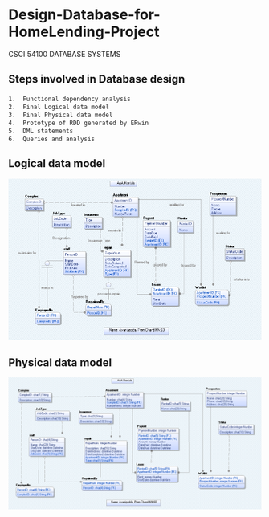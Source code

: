 # Design-Database-for-HomeLending-Project
CSCI 54100 DATABASE SYSTEMS

## Steps involved in Database design

```
1.	Functional dependency analysis
2.	Final Logical data model
3.	Final Physical data model
4.	Prototype of RDD generated by ERwin
5.	DML statements
6.	Queries and analysis
```

## Logical data model

<img src="https://github.com/Premchand95/Design-Database-for-HomeLending-Project/blob/master/img/LDM.png">

## Physical data model

<img src="https://github.com/Premchand95/Design-Database-for-HomeLending-Project/blob/master/img/PDM.png">
